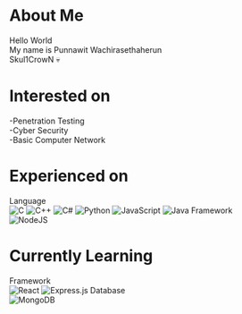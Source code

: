 About Me
=============
Hello World  
My name is Punnawit Wachirasethaherun  
Skul1CrowN 💀  

Interested on
=============
-Penetration Testing  
-Cyber Security  
-Basic Computer Network

Experienced on
=============  
Language    
![C](https://img.shields.io/badge/c-%2300599C.svg?style=for-the-badge&logo=c&logoColor=white)
![C++](https://img.shields.io/badge/c++-%2300599C.svg?style=for-the-badge&logo=c%2B%2B&logoColor=white)
![C#](https://img.shields.io/badge/c%23-%23239120.svg?style=for-the-badge&logo=c-sharp&logoColor=white)
![Python](https://img.shields.io/badge/python-3670A0?style=for-the-badge&logo=python&logoColor=ffdd54)
![JavaScript](https://img.shields.io/badge/javascript-%23323330.svg?style=for-the-badge&logo=javascript&logoColor=%23F7DF1E)
![Java](https://img.shields.io/badge/java-%23ED8B00.svg?style=for-the-badge&logo=java&logoColor=white)
Framework    
![NodeJS](https://img.shields.io/badge/node.js-6DA55F?style=for-the-badge&logo=node.js&logoColor=white)

Currently Learning
=============  
Framework      
![React](https://img.shields.io/badge/react-%2320232a.svg?style=for-the-badge&logo=react&logoColor=%2361DAFB)
![Express.js](https://img.shields.io/badge/express.js-%23404d59.svg?style=for-the-badge&logo=express&logoColor=%2361DAFB)
Database    
![MongoDB](https://img.shields.io/badge/MongoDB-%234ea94b.svg?style=for-the-badge&logo=mongodb&logoColor=white)
